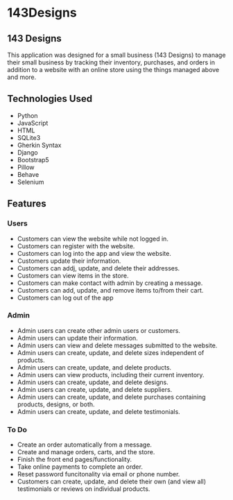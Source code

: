 # 143Designs
## 143 Designs
This application was designed for a small business (143 Designs) to manage their small business by tracking their inventory, purchases, and orders in addition to a website with an online store using the things managed above and more.

## Technologies Used
- Python
- JavaScript
- HTML
- SQLite3
- Gherkin Syntax
- Django
- Bootstrap5
- Pillow
- Behave
- Selenium

## Features
### Users
- Customers can view the website while not logged in.
- Customers can register with the website.
- Customers can log into the app and view the website.
- Customers update their information.
- Customers can addj, update, and delete their addresses.
- Customers can view items in the store.
- Customers can make contact with admin by creating a message.
- Customers can add, update, and remove items to/from their cart.
- Customers can log out of the app
### Admin
- Admin users can create other admin users or customers.
- Admin users can update their information.
- Admin users can view and delete messages submitted to the website.
- Admin users can create, update, and delete sizes independent of products.
- Admin users can create, update, and delete products.
- Admin users can view products, including their current inventory.
- Admin users can create, update, and delete designs.
- Admin users can create, update, and delete suppliers.
- Admin users can create, update, and delete purchases containing products, designs, or both.
- Admin users can create, update, and delete testimonials.

### To Do
- Create an order automatically from a message.
- Create and manage orders, carts, and the store.
- Finish the front end pages/functionality.
- Take online payments to complete an order.
- Reset password funcitonality via email or phone number.
- Customers can create, update, and delete their own (and view all) testimonials or reviews on individual products.
